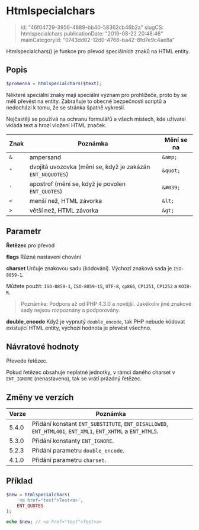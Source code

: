 Htmlspecialchars
================

> id: "46f04729-3956-4889-bb40-58362cb46b2a"
> slugCS: htmlspecialchars
> publicationDate: "2019-08-22 20:48:46"
> mainCategoryId: "0743dd02-12d0-4766-ba42-8fd7e9c4ae8a"

Htmlspecialchars() je funkce pro převod speciálních znaků na HTML entity.

Popis
-----

```php
$promenna = htmlspecialchars($text);
```

Některé speciální znaky mají speciální význam pro prohlížeče, proto by se měli převést na entity. Zabraňuje to obecné bezpečnosti scriptů a nedochází k tomu, že se stránka špatně vykreslí.

Nejčastěji se používá na ochranu formulářů a všech místech, kde uživatel vkládá text a hrozí vložení HTML značek.

| Znak | Poznámka                | Mění se na
|------|-------------------------|-----------
| `&`  | ampersand               | `&amp;`
| `"`  | dvojitá uvozovka (mění se, když je zakázán `ENT_NOQUOTES`) | `&quot;`
| `'`  | apostrof (mění se, když je povolen `ENT_QUOTES`) | `&#039;`
| `<`  | menší než, HTML závorka | `&lt;`
| `>`  | větší než, HTML závorka | `&gt;`

Parametr
--------

**Řetězec** pro převod

**flags** Různé nastavení chování

**charset** Určuje znakovou sadu (kódování). Výchozí znaková sada je `ISO-8859-1`.

Můžete použít: `ISO-8859-1`, `ISO-8859-15`, `UTF-8`, `cp866`, `CP1251`, `CP1252` a `KOI8-R`.

> Poznámka: Podpora až od PHP 4.3.0 a novější. Jakékoliv jiné znakové sady nejsou rozpoznány a podporovány.

**double_encode** Když je vypnutý `double_encode`, tak PHP nebude kódovat existující HTML entity, výchozí hodnota je převést všechno.

Návratové hodnoty
-----------------

Převede řetězec.

Pokud řetězec obsahuje neplatné jednotky, v rámci daného charset v `ENT_IGNORE` (nenastaveno), tak se vrátí prázdný řetězec.

Změny ve verzích
----------------

| Verze | Poznámka
|-------|---------
| 5.4.0 | Přidání konstant `ENT_SUBSTITUTE`, `ENT_DISALLOWED`, `ENT_HTML401`, `ENT_XML1`, `ENT_XHTML` a `ENT_HTML5`.
| 5.3.0 | Přidání konstanty `ENT_IGNORE`.
| 5.2.3 | Přidání parametru `double_encode`.
| 4.1.0 | Přidání parametru `charset`.

Příklad
-------

```php
$new = htmlspecialchars(
	'<a href="test">Test<a>',
	ENT_QUOTES
);

echo $new; // <a href="test">Test<a>
```

